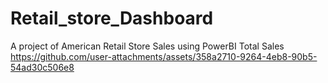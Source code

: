 # Retail_store_Dashboard
A project of American Retail Store Sales using PowerBI
Total Sales 
https://github.com/user-attachments/assets/358a2710-9264-4eb8-90b5-54ad30c506e8
